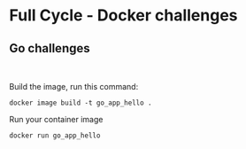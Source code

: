 # Full Cycle - Docker challenges

## Go challenges

<br />

Build the image, run this command:

```
docker image build -t go_app_hello .
```

Run your container image

```
docker run go_app_hello
```
